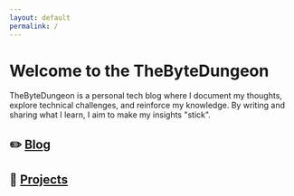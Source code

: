 ```yaml
---
layout: default
permalink: /
---
```


# Welcome to the TheByteDungeon

TheByteDungeon is a personal tech blog where I document my thoughts, explore technical challenges, and reinforce my knowledge. By writing and sharing what I learn, I aim to make my insights "stick".

## :pencil2: [Blog](blog)
  
## :hammer: [Projects](projects)
